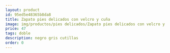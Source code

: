 ```yaml
---
layout: product
id: 95ed5e48365b8da8
title: Zapato pies delicados con velcro y cuña
image: img/productos/pies delicados/Zapato pies delicados con velcro y cuña=47=doble=negro gris cutillas.webp
price: 47
tags: doble
description: negro gris cutillas
order: 0
---
```

